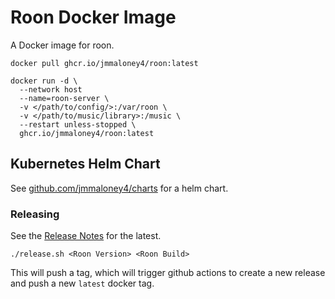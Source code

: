 # Roon Docker Image

A Docker image for roon.

```
docker pull ghcr.io/jmmaloney4/roon:latest
```

```
docker run -d \
  --network host
  --name=roon-server \
  -v </path/to/config/>:/var/roon \
  -v </path/to/music/library>:/music \
  --restart unless-stopped \
  ghcr.io/jmmaloney4/roon:latest
```

## Kubernetes Helm Chart
See [github.com/jmmaloney4/charts](https://github.com/jmmaloney4/charts) for a helm chart. 

### Releasing

See the [Release Notes](https://community.roonlabs.com/c/roon/software-release-notes/) for the latest.

```
./release.sh <Roon Version> <Roon Build>
```

This will push a tag, which will trigger github actions to create a new release and push a new `latest` docker tag.

